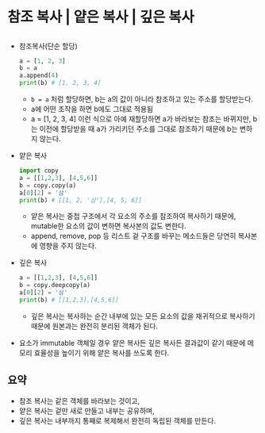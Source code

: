 # 참조 복사 | 얕은 복사 | 깊은 복사

## 

- 참조복사(단순 할당)

  ```python
  a = [1, 2, 3]
  b = a
  a.append(4)
  print(b) # [1, 2, 3, 4]
  ```

  - `b = a` 처럼 할당하면, b는 a의 값이 아니라 참조하고 있는 주소를 할당받는다.
  - a에 어떤 조작을 하면 b에도 그대로 적용됨
  - a = [1, 2, 3, 4] 이런 식으로 아예 재할당하면 a가 바라보는 참조는 바뀌지만, b는 이전에 할당받을 때 a가 가리키던 주소를 그대로 참조하기 때문에 b는 변하지 않는다.

- 얕은 복사

  ```python
  import copy
  a = [[1,2,3], [4,5,6]]
  b = copy.copy(a)
  a[0][2] = '삼'
  print(b) # [[1, 2, '삼'],[4, 5, 6]]
  ```

  - 얕은 복사는 중첩 구조에서 각 요소의 주소를 참조하여 복사하기 때문에, mutable한 요소의 값이 변하면 복사본의 값도 변한다.
  - append, remove, pop 등 리스트 겉 구조를 바꾸는 메소드들은 당연히 복사본에 영향을 주지 않는다.

- 깊은 복사

  ```python
  a = [[1,2,3], [4,5,6]]
  b = copy.deepcopy(a)
  a[0][2] = '삼'
  print(b) # [[1,2,3],[4,5,6]]
  ```

  - 깊은 복사는 복사하는 순간 내부에 있는 모든 요소의 값을 재귀적으로 복사하기 때문에 원본과는 완전히 분리된 객체가 된다.

- 요소가 immutable 객체일 경우 얕은 복사든 깊은 복사든 결과값이 같기 때문에 메모리 효율성을 높이기 위해 얕은 복사를 쓰도록 한다.

## 요약

- 참조 복사는 같은 객체를 바라보는 것이고,
- 얕은 복사는 겉만 새로 만들고 내부는 공유하며,
- 깊은 복사는 내부까지 통째로 복제해서 완전히 독립된 객체를 만든다.